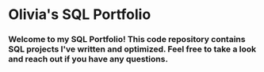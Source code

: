 # Olivia's SQL Portfolio
### Welcome to my SQL Portfolio! This code repository contains SQL projects I've written and optimized. Feel free to take a look and reach out if you have any questions.
